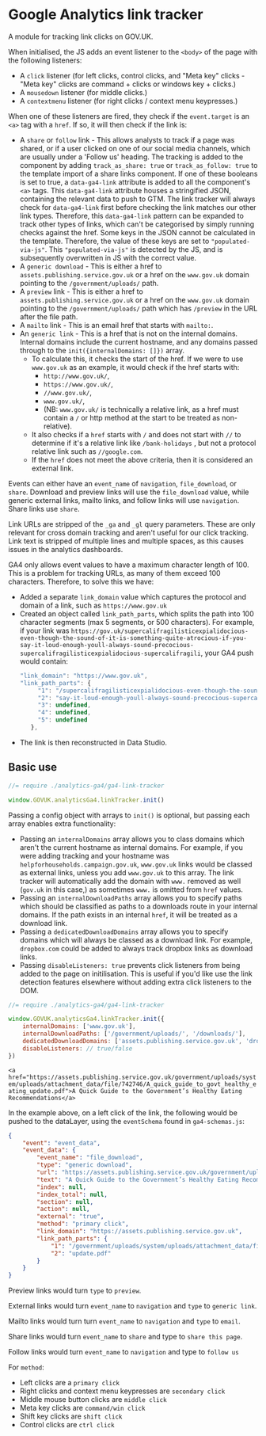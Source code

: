 # Google Analytics link tracker

A module for tracking link clicks on GOV.UK.

When initialised, the JS adds an event listener to the `<body>` of the page with the following listeners:

- A `click` listener (for left clicks, control clicks, and "Meta key" clicks - "Meta key" clicks are command + clicks or windows key + clicks.)
- A `mousedown` listener (for middle clicks.)
- A `contextmenu` listener (for right clicks / context menu keypresses.)

When one of these listeners are fired, they check if the `event.target` is an `<a>` tag with a `href`. If so, it will then check if the link is:

- A `share` or `follow` link - This allows analysts to track if a page was shared, or if a user clicked on one of our social media channels, which are usually under a 'Follow us' heading. The tracking is added to the component by adding `track_as_share: true` or `track_as_follow: true` to the template import of a share links component. If one of these booleans is set to true, a `data-ga4-link` attribute is added to all the component's `<a>` tags. This `data-ga4-link` attribute houses a stringified JSON, containing the relevant data to push to GTM. The link tracker will always check for `data-ga4-link` first before checking the link matches our other link types. Therefore, this `data-ga4-link` pattern can be expanded to track other types of links, which can't be categorised by simply running checks against the href. Some keys in the JSON cannot be calculated in the template. Therefore, the value of these keys are set to `"populated-via-js"`. This `"populated-via-js"` is detected by the JS, and is subsequently overwritten in JS with the correct value.
- A `generic download` - This is either a href to `assets.publishing.service.gov.uk` or a href on the `www.gov.uk` domain pointing to the `/government/uploads/` path.
- A `preview` link - This is either a href to `assets.publishing.service.gov.uk` or a href on the `www.gov.uk` domain pointing to the `/government/uploads/` path which has `/preview` in the URL after the file path.
- A `mailto` link - This is an email href that starts with `mailto:`.
- An `generic link`  - This is a href that is not on the internal domains. Internal domains include the current hostname, and any domains passed through to the `init({internalDomains: []})` array.
    - To calculate this, it checks the start of the href. If we were to use `www.gov.uk` as an example, it would check if the href starts with:
        - `http://www.gov.uk/`,
        - `https://www.gov.uk/`,
        - `//www.gov.uk/`,
        - `www.gov.uk/`,
        - (NB: `www.gov.uk/` is technically a relative link, as a href must contain a `/` or http method at the start to be treated as non-relative).
    - It also checks if a `href` starts with `/` and does not start with `//` to determine if it's a relative link like `/bank-holidays` , but not a protocol relative link such as `//google.com`.
    - If the `href` does not meet the above criteria, then it is considered an external link.

Events can either have an `event_name` of `navigation`, `file_download`, or `share`. Download and preview links will use the `file_download` value, while generic external links, mailto links, and follow links will use `navigation`. Share links use `share`.

Link URLs are stripped of the `_ga` and `_gl` query parameters. These are only relevant for cross domain tracking and aren't useful for our click tracking. Link text is stripped of multiple lines and multiple spaces, as this causes issues in the analytics dashboards.

GA4 only allows event values to have a maximum character length of 100. This is a problem for tracking URLs, as many of them exceed 100 characters. Therefore, to solve this we have:
- Added a separate `link_domain` value which captures the protocol and domain of a link, such as `https://www.gov.uk`
- Created an object called `link_path_parts`, which splits the path into 100 character segments (max 5 segments, or 500 characters). For example, if your link was `https://gov.uk/supercalifragilisticexpialidocious-even-though-the-sound-of-it-is-something-quite-atrocious-if-you-say-it-loud-enough-youll-always-sound-precocious-supercalifragilisticexpialidocious-supercalifragili`, your GA4 push would contain:
     ```JavaScript
     "link_domain": "https://www.gov.uk",
     "link_path_parts": {
          "1": "/supercalifragilisticexpialidocious-even-though-the-sound-of-it-is-something-quite-atrocious-if-you-",
          "2": "say-it-loud-enough-youll-always-sound-precocious-supercalifragilisticexpialidocious-supercalifragili",
          "3": undefined,
          "4": undefined,
          "5": undefined
        },
    ```
- The link is then reconstructed in Data Studio.

## Basic use

```JavaScript
//= require ./analytics-ga4/ga4-link-tracker

window.GOVUK.analyticsGa4.linkTracker.init()
```

Passing a config object with arrays to `init()` is optional, but passing each array enables extra functionality:
- Passing an `internalDomains` array allows you to class domains which aren't the current hostname as internal domains. For example, if you were adding tracking and your hostname was `helpforhouseholds.campaign.gov.uk`, `www.gov.uk` links would be classed as external links, unless you add `www.gov.uk` to this array. The link tracker will automatically add the domain with `www.` removed as well (`gov.uk` in this case,) as sometimes `www.` is omitted from `href` values.
- Passing an `internalDownloadPaths` array allows you to specify paths which should be classified as paths to a downloads route in your internal domains. If the path exists in an internal `href`, it will be treated as a download link.
- Passing a `dedicatedDownloadDomains` array allows you to specify domains which will always be classed as a download link. For example, `dropbox.com` could be added to always track dropbox links as download links.
- Passing `disableListeners: true` prevents click listeners from being added to the page on initilisation. This is useful if you'd like use the link detection features elsewhere without adding extra click listeners to the DOM.

```JavaScript
//= require ./analytics-ga4/ga4-link-tracker

window.GOVUK.analyticsGa4.linkTracker.init({
    internalDomains: ['www.gov.uk'],
    internalDownloadPaths: ['/government/uploads/', '/downloads/'],
    dedicatedDownloadDomains: ['assets.publishing.service.gov.uk', 'dropbox.com'],
    disableListeners: // true/false
})

```

`<a href="https://assets.publishing.service.gov.uk/government/uploads/system/uploads/attachment_data/file/742746/A_quick_guide_to_govt_healthy_eating_update.pdf">A Quick Guide to the Government’s Healthy Eating Recommendations</a>`

In the example above, on a left click of the link, the following would be pushed to the dataLayer, using the `eventSchema` found in `ga4-schemas.js`:

```JSON
{
    "event": "event_data",
    "event_data": {
        "event_name": "file_download",
        "type": "generic download",
        "url": "https://assets.publishing.service.gov.uk/government/uploads/system/uploads/attachment_data/file/742746/A_quick_guide_to_govt_healthy_eating_update.pdf",
        "text": "A Quick Guide to the Government’s Healthy Eating Recommendations",
        "index": null,
        "index_total": null,
        "section": null,
        "action": null,
        "external": "true",
        "method": "primary click",
        "link_domain": "https://assets.publishing.service.gov.uk",
        "link_path_parts": {
            "1": "/government/uploads/system/uploads/attachment_data/file/742746/A_quick_guide_to_govt_healthy_eating_",
            "2": "update.pdf"
        }
    }
}
```

Preview links would turn `type` to `preview`.

External links would turn `event_name` to `navigation` and `type` to `generic link`.

Mailto links would turn turn `event_name` to `navigation` and `type` to `email`.

Share links would turn `event_name` to `share` and type to `share this page`.

Follow links would turn `event_name` to `navigation` and type to `follow us`

For `method`:

- Left clicks are a `primary click`
- Right clicks and context menu keypresses are `secondary click`
- Middle mouse button clicks are `middle click`
- Meta key clicks are `command/win click`
- Shift key clicks are `shift click`
- Control clicks are `ctrl click`
